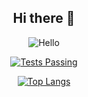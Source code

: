 <p align="center">
<h2 align="center">Hi there 👋</h2>
<p align="center">
<img align="center" alt="Hello" src="https://github.githubassets.com/images/mona-whisper.gif"/>
</p>
</p>

<p align="center">
  <a href="https://github.com/mercutiojohn">
    <img alt="Tests Passing" src="https://github-readme-stats.vercel.app/api?username=mercutiojohn&show_icons=true" />
  </a>
</p>
<p align="center">
  <a href="https://github.com/mercutiojohn">
    <img alt="Top Langs" src="https://github-readme-stats.vercel.app/api/top-langs/?username=mercutiojohn&show_icons=true&layout=compact" />
  </a>
</p>

<!--
**mercutiojohn/mercutiojohn** is a ✨ _special_ ✨ repository because its `README.md` (this file) appears on your GitHub profile.

Here are some ideas to get you started:

- 🔭 I’m currently working on ...
- 🌱 I’m currently learning ...
- 👯 I’m looking to collaborate on ...
- 🤔 I’m looking for help with ...
- 💬 Ask me about ...
- 📫 How to reach me: ...
- 😄 Pronouns: ...
- ⚡ Fun fact: ...
-->
